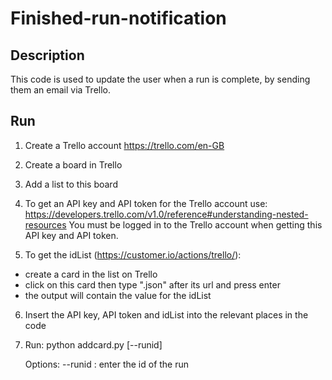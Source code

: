 # Finished-run-notification

## Description
This code is used to update the user when a run is complete, by sending them an email via Trello.

## Run
1) Create a Trello account
https://trello.com/en-GB

2) Create a board in Trello

3) Add a list to this board

4) To get an API key and API token for the Trello account use:
https://developers.trello.com/v1.0/reference#understanding-nested-resources
You must be logged in to the Trello account when getting this API key and API token.

5) To get the idList (https://customer.io/actions/trello/):
- create a card in the list on Trello
- click on this card then type ".json" after its url and press enter 
- the output will contain the value for the idList


6) Insert the API key, API token and idList into the relevant places in the code 

7) Run:
   python addcard.py [--runid]
   
   Options:
   --runid     : enter the id of the run
 
 


